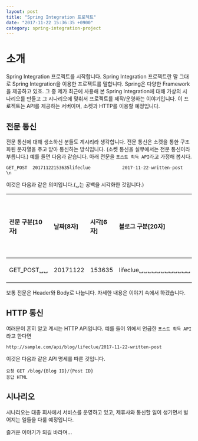 ```yaml
---
layout: post
title: "Spring Integration 프로젝트"
date: "2017-11-22 15:36:35 +0900"
category: spring-integration-project
---
```


# 소개
Spring Integration 프로젝트를 시작합니다.
Spring Integration 프로젝트란 말 그대로 Spring Integration을 이용한 프로젝트를
말합니다.
Spring은 다양한 Framework을 제공하고 있죠.
그 중 제가 최근에 사용해 본 Spring Integration에 대해 가상의 시나리오를 만들고
그 시나리오에 맞춰서 프로젝트를 제작/운영하는 이야기입니다.
이 프로젝트는 API를 제공하는 서버이며, 소켓과 HTTP를 이용할 예정입니다.

## 전문 통신
전문 통신에 대해 생소하신 분들도 계시리라 생각합니다.
전문 통신은 소켓을 통한 구조화된 문자열을 주고 받아 통신하는 방식입니다.
(소켓 통신을 실무에서는 전문 통신이라 부릅니다.)
예를 들면 다음과 같습니다. 아래 전문을 `포스트 획득 API`라고 가정해 봅시다.
```
GET_POST  20171122153635lifeclue            2017-11-22-written-post            \n
```
이것은 다음과 같은 의미입니다.(␣는 공백을 시각화한 것입니다.)

|전문 구분[10자]|날짜[8자]|시각[6자]|블로그 구분[20자]|포스트 ID[35자]|전문 종료자[1자]|
|:-|:-|:-|:-|:-|:-|
|GET_POST␣␣|20171122|153635|lifeclue␣␣␣␣␣␣␣␣␣␣␣␣|2017-11-22-written-post␣␣␣␣␣␣␣␣␣␣␣␣|\n|
보통 전문은 Header와 Body로 나눕니다. 자세한 내용은 이야기 속에서 하겠습니다.

## HTTP 통신
여러분이 흔히 알고 계시는 HTTP API입니다.
예를 들어 위에서 언급한 `포스트 획득 API`라고 한다면
```
http://sample.com/api/blog/lifeclue/2017-11-22-written-post
```
이것은 다음과 같은 API 명세를 따른 것입니다.
```
요청 GET /blog/{Blog ID}/{Post ID}
응답 HTML
```

## 시나리오
시나리오는 대충 회사에서 서비스를 운영하고 있고, 제휴사와 통신할 일이 생기면서
벌어지는 일들을 다룰 예정입니다.

즐거운 이야기가 되길 바라며...
